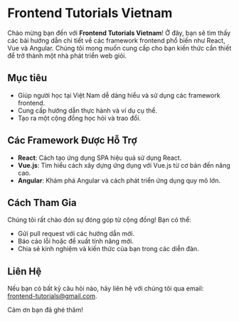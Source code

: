 # Frontend Tutorials Vietnam

Chào mừng bạn đến với **Frontend Tutorials Vietnam**! Ở đây, bạn sẽ tìm thấy các bài hướng dẫn chi tiết về các framework frontend phổ biến như React, Vue và Angular. Chúng tôi mong muốn cung cấp cho bạn kiến thức cần thiết để trở thành một nhà phát triển web giỏi.

## Mục tiêu
- Giúp người học tại Việt Nam dễ dàng hiểu và sử dụng các framework frontend.
- Cung cấp hướng dẫn thực hành và ví dụ cụ thể.
- Tạo ra một cộng đồng học hỏi và trao đổi.

## Các Framework Được Hỗ Trợ
- **React**: Cách tạo ứng dụng SPA hiệu quả sử dụng React.
- **Vue.js**: Tìm hiểu cách xây dựng ứng dụng với Vue.js từ cơ bản đến nâng cao.
- **Angular**: Khám phá Angular và cách phát triển ứng dụng quy mô lớn.

## Cách Tham Gia
Chúng tôi rất chào đón sự đóng góp từ cộng đồng! Bạn có thể:
- Gửi pull request với các hướng dẫn mới.
- Báo cáo lỗi hoặc đề xuất tính năng mới.
- Chia sẻ kinh nghiệm và kiến thức của bạn trong các diễn đàn.

## Liên Hệ
Nếu bạn có bất kỳ câu hỏi nào, hãy liên hệ với chúng tôi qua email: frontend-tutorials@gmail.com.

Cảm ơn bạn đã ghé thăm!